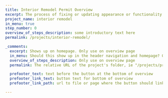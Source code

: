 ```yaml
---
title: Interior Remodel Permit Overview
excerpt: The process of fixing or updating appearance or functionality within an existing home without adding or removing square footage to your home.
project_name: interior remodel
in_menu: true
step_number: 0
overview_of_steps_description: some introductory text here
permalink: /projects/interior-remodel/

_comments:
  excerpt: Shows up on homepage. Only use on overview page
  in_menu: Should this show up in the header navigation and homepage? Ony use on overview page
  overview_of_steps_description: Only use on overview page
  permalink: The relative URL of the project's folder, ie "/projects/project-folder/". Only use on overview page

  prefooter_text: text before the button at the bottom of overview
  prefooter_link_text: button text for bottom of overview
  prefooter_link_path: url to file or page where the button should link

---
```

